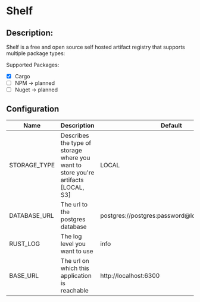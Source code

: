 # Shelf

## Description:

Shelf is a free and open source self hosted artifact registry that supports multiple package types:

Supported Packages:

- [x] Cargo
- [ ] NPM -> planned
- [ ] Nuget -> planned

## Configuration

| Name         | Description                                                                        | Default                                         |
|--------------|------------------------------------------------------------------------------------|-------------------------------------------------|
| STORAGE_TYPE | Describes the type of storage where you want to store you're artifacts [LOCAL, S3] | LOCAL                                           |
| DATABASE_URL | The url to the postgres database                                                   | postgres://postgres:password@localhost/postgres |
| RUST_LOG     | The log level you want to use                                                      | info                                            |
| BASE_URL     | The url on which this application is reachable                                     | http://localhost:6300                           |
